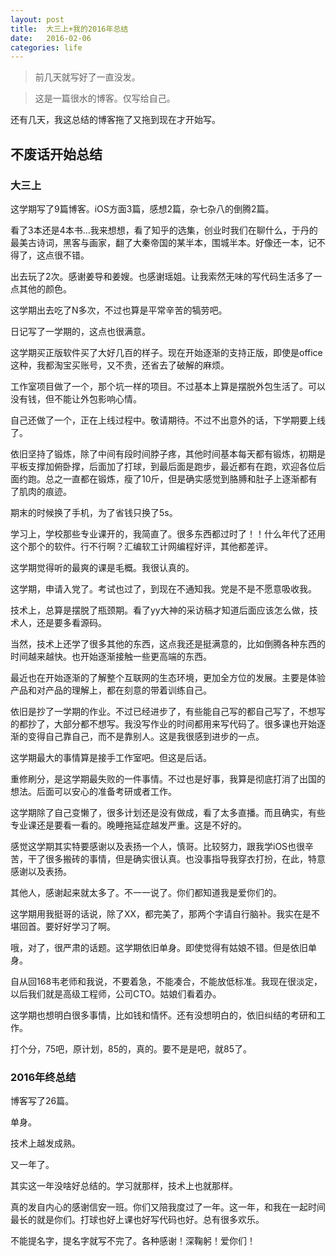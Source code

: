 ```yaml
---
layout: post
title:  大三上+我的2016年总结
date:   2016-02-06
categories: life
---
```


> 前几天就写好了一直没发。

> 这是一篇很水的博客。仅写给自己。

还有几天，我这总结的博客拖了又拖到现在才开始写。

不废话开始总结
---

### 大三上

这学期写了9篇博客。iOS方面3篇，感想2篇，杂七杂八的倒腾2篇。

看了3本还是4本书...我来想想，看了知乎的选集，创业时我们在聊什么，于丹的最美古诗词，黑客与画家，翻了大秦帝国的某半本，围城半本。好像还一本，记不得了，这点很不错。

出去玩了2次。感谢姜导和姜嫂。也感谢瑶姐。让我索然无味的写代码生活多了一点其他的颜色。

这学期出去吃了N多次，不过也算是平常辛苦的犒劳吧。

日记写了一学期的，这点也很满意。

这学期买正版软件买了大好几百的样子。现在开始逐渐的支持正版，即使是office这种，我都淘宝买账号，又不贵，还省去了破解的麻烦。

工作室项目做了一个，那个坑一样的项目。不过基本上算是摆脱外包生活了。可以没有钱，但不能让外包影响心情。

自己还做了一个，正在上线过程中。敬请期待。不过不出意外的话，下学期要上线了。

依旧坚持了锻炼，除了中间有段时间脖子疼，其他时间基本每天都有锻炼，初期是平板支撑加俯卧撑，后面加了打球，到最后面是跑步，最近都有在跑，欢迎各位后面约跑。总之一直都在锻炼，瘦了10斤，但是确实感觉到胳膊和肚子上逐渐都有了肌肉的痕迹。

期末的时候换了手机，为了省钱只换了5s。

学习上，学校那些专业课开的，我简直了。很多东西都过时了！！什么年代了还用这个那个的软件。行不行啊？汇编软工计网编程好评，其他都差评。

这学期觉得听的最爽的课是毛概。我很认真的。

这学期，申请入党了。考试也过了，到现在不通知我。党是不是不愿意吸收我。

技术上，总算是摆脱了瓶颈期。看了yy大神的采访稿才知道后面应该怎么做，技术人，还是要多看源码。

当然，技术上还学了很多其他的东西，这点我还是挺满意的，比如倒腾各种东西的时间越来越快。也开始逐渐接触一些更高端的东西。

最近也在开始逐渐的了解整个互联网的生态环境，更加全方位的发展。主要是体验产品和对产品的理解上，都在刻意的带着训练自己。

依旧是抄了一学期的作业。不过已经进步了，有些能自己写的都自己写了，不想写的都抄了，大部分都不想写。我没写作业的时间都用来写代码了。很多课也开始逐渐的变得自己靠自己，而不是靠别人。这是我很感到进步的一点。

这学期最大的事情算是接手工作室吧。但这是后话。

重修刷分，是这学期最失败的一件事情。不过也是好事，我算是彻底打消了出国的想法。后面可以安心的准备考研或者工作。

这学期除了自己变懒了，很多计划还是没有做成，看了太多直播。而且确实，有些专业课还是要看一看的。晚睡拖延症越发严重。这是不好的。

感觉这学期其实特要感谢以及表扬一个人，慎哥。比较努力，跟我学iOS也很辛苦，干了很多搬砖的事情，但是确实很认真。也没事指导我穿衣打扮，在此，特意感谢以及表扬。

其他人，感谢起来就太多了。不一一说了。你们都知道我是爱你们的。

这学期用我挺哥的话说，除了XX，都完美了，那两个字请自行脑补。我实在是不堪回首。要好好学习了啊。

哦，对了，很严肃的话题。这学期依旧单身。即使觉得有姑娘不错。但是依旧单身。

自从回168韦老师和我说，不要着急，不能凑合，不能放低标准。我现在很淡定，以后我们就是高级工程师，公司CTO。姑娘们看着办。

这学期也想明白很多事情，比如钱和情怀。还有没想明白的，依旧纠结的考研和工作。

打个分，75吧，原计划，85的，真的。要不是是吧，就85了。

### 2016年终总结
博客写了26篇。

单身。

技术上越发成熟。

又一年了。

其实这一年没啥好总结的。学习就那样，技术上也就那样。

真的发自内心的感谢信安一班。你们又陪我度过了一年。这一年，和我在一起时间最长的就是你们。打球也好上课也好写代码也好。总有很多欢乐。

不能提名字，提名字就写不完了。各种感谢！深鞠躬！爱你们！